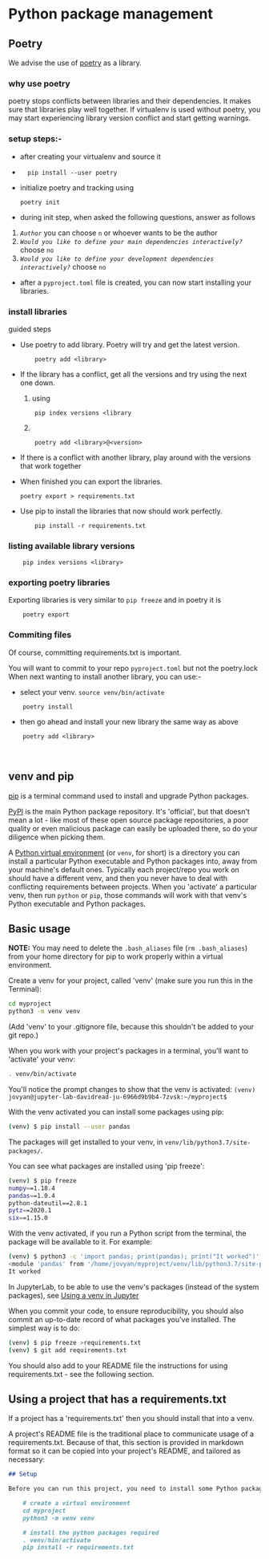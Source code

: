 # Python package management

## Poetry
We advise the use of [poetry](https://python-poetry.org/docs/) as a library.

### <b>why use poetry</b> 
poetry stops conflicts between libraries and their dependencies.
It makes sure that libraries play well together.
If virtualenv is used without poetry, you may start experiencing library version conflict and start getting warnings.

### <b>setup steps:-</b>
- after creating your virtualenv and source it
- ```
    pip install --user poetry
    ```
- initialize poetry and tracking using 
    ```
    poetry init
    ```
- during init step, when asked the following questions, answer as follows 
1. <i>`Author`</i> you can choose `n` or whoever wants to be the author
2. <i>`Would you like to define your main dependencies interactively?`</i> choose `no`
3. <i>`Would you like to define your development dependencies interactively?`</i> choose `no`
- after a `pyproject.toml` file is created, you can now start installing your libraries.

### <b>install libraries</b>
guided steps
- Use poetry to add library. Poetry will try and get the latest version.

    ```
        poetry add <library>
    ```
- If the library has a conflict, get all the versions and try using the next one down.
    1. using 
    ```
        pip index versions <library
    ```
    2.  
    ```
        poetry add <library>@<version>
    ```

- If there is a conflict with another library, play around with the versions that work together
- When finished you can export the libraries.
    ```
    poetry export > requirements.txt
    ```

- Use pip to install the libraries that now should work perfectly. 
    ```
        pip install -r requirements.txt
    ```


### <b>listing available library versions</b>
```
    pip index versions <library>
```


### <b>exporting poetry libraries</b>
Exporting libraries is very similar to `pip freeze` and in poetry it is 

```
    poetry export
```

### <b>Commiting files</b>
Of course, committing requirements.txt is important.

You will want to commit to your repo `pyproject.toml` but not the poetry.lock
When next wanting to install another library, you can use:-
- select your venv.
`source venv/bin/activate`

```
    poetry install
```

- then go ahead and install your new library the same way as above
```
    poetry add <library>
```

<br/>

## venv and pip

[pip](https://pip.pypa.io/en/stable/) is a terminal command used to install and upgrade Python packages.

[PyPI](https://pypi.org) is the main Python package repository. It's 'official', but that doesn't mean a lot - like most of these open source package repositories, a poor quality or even malicious package can easily be uploaded there, so do your diligence when picking them.

A [Python virtual environment](https://docs.python.org/3/tutorial/venv.html) (or `venv`, for short) is a directory you can install a particular Python executable and Python packages into, away from your machine's default ones. Typically each project/repo you work on should have a different venv, and then you never have to deal with conflicting requirements between projects. When you 'activate' a particular venv, then run `python` or `pip`, those commands will work with that venv's Python executable and Python packages.

## Basic usage

**NOTE:** You may need to delete the `.bash_aliases` file (`rm .bash_aliases`) from your home directory for pip to work properly within a virtual environment.

Create a venv for your project, called 'venv' (make sure you run this in the Terminal):

```bash
cd myproject
python3 -m venv venv
```

(Add 'venv' to your .gitignore file, because this shouldn't be added to your git repo.)

When you work with your project's packages in a terminal, you'll want to 'activate' your venv:

```bash
. venv/bin/activate
```

You'll notice the prompt changes to show that the venv is activated: `(venv) jovyan@jupyter-lab-davidread-ju-6966d9b9b4-7zvsk:~/myproject$`

With the venv activated you can install some packages using pip:

```bash
(venv) $ pip install --user pandas
```

The packages will get installed to your venv, in `venv/lib/python3.7/site-packages/`.

You can see what packages are installed using 'pip freeze':

```bash
(venv) $ pip freeze
numpy==1.18.4
pandas==1.0.4
python-dateutil==2.8.1
pytz==2020.1
six==1.15.0
```

With the venv activated, if you run a Python script from the terminal, the package will be available to it. For example:

```bash
(venv) $ python3 -c 'import pandas; print(pandas); print("It worked")'
<module 'pandas' from '/home/jovyan/myproject/venv/lib/python3.7/site-packages/pandas/__init__.py'>
It worked
```

In JupyterLab, to be able to use the venv's packages (instead of the system packages), see [Using a venv in Jupyter](index.html#using-a-virtual-environment-in-jupyter)

When you commit your code, to ensure reproducibility, you should also commit an up-to-date record of what packages you've installed. The simplest way is to do:

```bash
(venv) $ pip freeze >requirements.txt
(venv) $ git add requirements.txt
```

You should also add to your README file the instructions for using requirements.txt - see the following section.

## Using a project that has a requirements.txt

If a project has a 'requirements.txt' then you should install that into a venv.

A project's README file is the traditional place to communicate usage of a requirements.txt. Because of that, this section is provided in markdown format so it can be copied into your project's README, and tailored as necessary:

```markdown
## Setup

Before you can run this project, you need to install some Python packages using the terminal:

    # create a virtual environment
    cd myproject
    python3 -m venv venv

    # install the python packages required
    . venv/bin/activate
    pip install -r requirements.txt